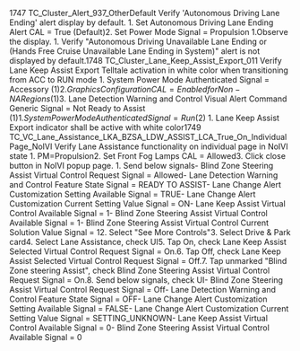 1747 TC_Cluster_Alert_937_OtherDefault Verify 'Autonomous Driving Lane Ending' alert display by default. 1. Set Autonomous Driving Lane Ending Alert CAL = True (Default)2. Set Power Mode Signal = Propulsion 1.Observe the display. 1. Verify "Autonomous Driving Unavailable Lane Ending or (Hands Free Cruise Unavailable Lane Ending in System)" alert is not displayed by default.1748 TC_Cluster_Lane_Keep_Assist_Export_011 Verify Lane Keep Assist Export Telltale activation in white color when transitioning from ACC to RUN mode 1. System Power Mode Authenticated Signal = Accessory ($1)2. Graphics Configuration CAL = Enabled for Non-NA Regions ($1)3. Lane Detection Warning and Control Visual Alert Command Generic Signal = Not Ready to Assist ($1) 1. System Power Mode Authenticated Signal = Run ($2) 1. Lane Keep Assist Export indicator shall be active with white color1749 TC_VC_Lane_Assistance_LKA_BZSA_LDW_ASSIST_LCA_True_On_IndividualPage_NoIVI Verify Lane Assistance functionality on individual page in NoIVI state 1. PM=Propulsion2. Set Front Fog Lamps CAL = Allowed3. Click close button in NoIVI popup page. 1. Send below signals- Blind Zone Steering Assist Virtual Control Request Signal = Allowed- Lane Detection Warning and Control Feature State Signal = READY TO ASSIST- Lane Change Alert Customization Setting Available Signal = TRUE- Lane Change Alert Customization Current Setting Value Signal = ON- Lane Keep Assist Virtual Control Available Signal = 1- Blind Zone Steering Assist Virtual Control Available Signal = 1- Blind Zone Steering Assist Virtual Control Current Solution Value Signal = 12. Select "See More Controls"3. Select Drive & Park card4. Select Lane Assistance, check UI5. Tap On, check Lane Keep Assist Selected Virtual Control Request Signal = On.6. Tap Off, check Lane Keep Assist Selected Virtual Control Request Signal = Off.7. Tap unmarked "Blind Zone steering Assist", check Blind Zone Steering Assist Virtual Control Request Signal = On.8. Send below signals, check UI- Blind Zone Steering Assist Virtual Control Request Signal = Off- Lane Detection Warning and Control Feature State Signal = OFF- Lane Change Alert Customization Setting Available Signal = FALSE- Lane Change Alert Customization Current Setting Value Signal = SETTING_UNKNOWN- Lane Keep Assist Virtual Control Available Signal = 0- Blind Zone Steering Assist Virtual Control Available Signal = 0